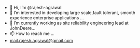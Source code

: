 - 👋 Hi, I’m @rajesh-agrawal
- 👀 I’m interested in developing large scale,fault tolerant, smooth experience enterprise applications ...
- 🌱 I’m currently working as site reliability engineering lead at JohnDeere...
- 📫 How to reach me ...
- mail.rajesh.agrawal@gmail.com
	
